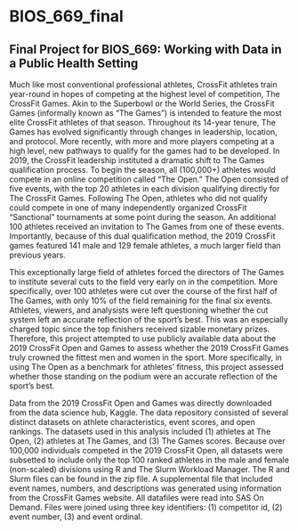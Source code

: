 # BIOS_669_final
## Final Project for BIOS_669: Working with Data in a Public Health Setting

  Much like most conventional professional athletes, CrossFit athletes train year-round in hopes of competing at the highest level of competition, The CrossFit Games. Akin to the Superbowl or the World Series, the CrossFit Games (informally known as “The Games”) is intended to feature the most elite CrossFit athletes of that season. Throughout its 14-year tenure, The Games has evolved significantly through changes in leadership, location, and protocol. More recently, with more and more players competing at a high level, new pathways to qualify for the games had to be developed. In 2019, the CrossFit leadership instituted a dramatic shift to The Games qualification process. To begin the season, all (100,000+) athletes would compete in an online competition called “The Open.” The Open consisted of five events, with the top 20 athletes in each division qualifying directly for The CrossFit Games.  Following The Open, athletes who did not qualify could compete in one of many independently organized CrossFit “Sanctional” tournaments at some point during the season. An additional 100 athletes received an invitation to The Games from one of these events. Importantly, because of this dual qualification method, the 2019 CrossFit games featured 141 male and 129 female athletes, a much larger field than previous years. 

  This exceptionally large field of athletes forced the directors of The Games to institute several cuts to the field very early on in the competition. More specifically, over 100 athletes were cut over the course of the first half of The Games, with only 10% of the field remaining for the final six events. Athletes, viewers, and analysists were left questioning whether the cut system left an accurate reflection of the sport’s best. This was an especially charged topic since the top finishers received sizable monetary prizes. Therefore, this project attempted to use publicly available data about the 2019 CrossFit Open and Games to assess whether the 2019 CrossFit Games truly crowned the fittest men and women in the sport. More specifically, in using The Open as a benchmark for athletes’ fitness, this project assessed whether those standing on the podium were an accurate reflection of the sport’s best. 
	
  Data from the 2019 CrossFit Open and Games was directly downloaded from the data science hub, Kaggle. The data repository consisted of several distinct datasets on athlete characteristics, event scores, and open rankings. The datasets used in this analysis included (1) athletes at The Open, (2) athletes at The Games, and (3) The Games scores. Because over 100,000 individuals competed in the 2019 CrossFit Open, all datasets were subsetted to include only the top 100 ranked athletes in the male and female (non-scaled) divisions using R and The Slurm Workload Manager. The R and Slurm files can be found in the zip file. A supplemental file that included event names, numbers, and descriptions was generated using information from the CrossFit Games website. All datafiles were read into SAS On Demand. Files were joined using three key identifiers: (1) competitor id, (2) event number, (3) and event ordinal. 

